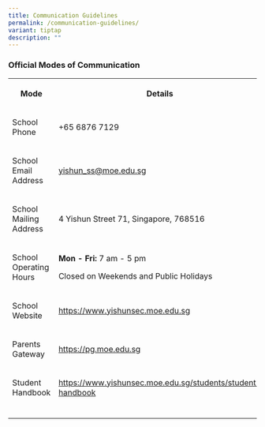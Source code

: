 ```yaml
---
title: Communication Guidelines
permalink: /communication-guidelines/
variant: tiptap
description: ""
---
```

<p></p>
<p></p>
<h3>Official Modes of Communication</h3>
<table style="minWidth: 50px">
<colgroup>
<col>
<col>
</colgroup>
<tbody>
<tr>
<th rowspan="1" colspan="1">
<p>Mode</p>
</th>
<th rowspan="1" colspan="1">
<p>Details</p>
</th>
</tr>
<tr>
<td rowspan="1" colspan="1">
<p>School Phone</p>
</td>
<td rowspan="1" colspan="1">
<p>+65 6876 7129</p>
</td>
</tr>
<tr>
<td rowspan="1" colspan="1">
<p>School Email Address</p>
</td>
<td rowspan="1" colspan="1">
<p><a href="mailto:yishun_ss@moe.edu.sg" rel="noopener noreferrer nofollow" target="_blank">yishun_ss@moe.edu.sg</a>
</p>
</td>
</tr>
<tr>
<td rowspan="1" colspan="1">
<p>School Mailing Address</p>
</td>
<td rowspan="1" colspan="1">
<p>4 Yishun Street 71, Singapore, 768516</p>
</td>
</tr>
<tr>
<td rowspan="1" colspan="1">
<p>School Operating Hours</p>
</td>
<td rowspan="1" colspan="1">
<p><strong>Mon - Fri:</strong> 7 am - 5 pm</p>
<p>Closed on Weekends and Public Holidays</p>
</td>
</tr>
<tr>
<td rowspan="1" colspan="1">
<p>School Website</p>
</td>
<td rowspan="1" colspan="1">
<p><a href="https://www.yishunsec.moe.edu.sg/" rel="noopener noreferrer nofollow" target="_blank">https://www.yishunsec.moe.edu.sg</a>
</p>
</td>
</tr>
<tr>
<td rowspan="1" colspan="1">
<p>Parents Gateway</p>
</td>
<td rowspan="1" colspan="1">
<p><a href="https://pg.moe.edu.sg/" rel="noopener noreferrer nofollow" target="_blank">https://pg.moe.edu.sg</a>
</p>
</td>
</tr>
<tr>
<td rowspan="1" colspan="1">
<p>Student Handbook</p>
</td>
<td rowspan="1" colspan="1">
<p><a href="https://www.yishunsec.moe.edu.sg/students/student-handbook/" rel="noopener noreferrer nofollow" target="_blank">https://www.yishunsec.moe.edu.sg/students/student-handbook</a>
</p>
</td>
</tr>
<tr>
<td rowspan="1" colspan="1">
<p></p>
</td>
<td rowspan="1" colspan="1">
<p></p>
</td>
</tr>
</tbody>
</table>
<p></p>